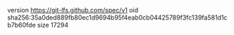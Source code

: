 version https://git-lfs.github.com/spec/v1
oid sha256:35a0ded889fb80ec1d9694b95f4eab0cb04425789f3fc139fa581d1cb7b60fde
size 17294
